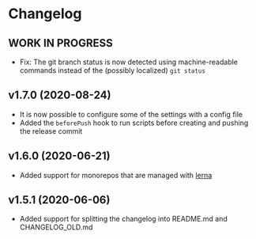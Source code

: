 # Changelog
<!--
    Placeholder for the next version (at the beginning of the line):
    ## __WORK IN PROGRESS__
-->

## __WORK IN PROGRESS__
* Fix: The git branch status is now detected using machine-readable commands instead of the (possibly localized) `git status`

## v1.7.0 (2020-08-24)
* It is now possible to configure some of the settings with a config file
* Added the `beforePush` hook to run scripts before creating and pushing the release commit

## v1.6.0 (2020-06-21)
* Added support for monorepos that are managed with [lerna](https://github.com/lerna/lerna)

## v1.5.1 (2020-06-06)
* Added support for splitting the changelog into README.md and CHANGELOG_OLD.md
